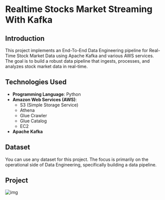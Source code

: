 # Realtime Stocks Market Streaming With Kafka

## Introduction
This project implements an End-To-End Data Engineering pipeline for Real-Time Stock Market Data using Apache Kafka and various AWS services. The goal is to build a robust data pipeline that ingests, processes, and analyzes stock market data in real-time.

## Technologies Used
- **Programming Language**: Python
- **Amazon Web Services (AWS)**:
  - S3 (Simple Storage Service)
  - Athena
  - Glue Crawler
  - Glue Catalog
  - EC2
- **Apache Kafka**

## Dataset
You can use any dataset for this project. The focus is primarily on the operational side of Data Engineering, specifically building a data pipeline.

## Project 
![img](realtime%20streaming%20using%20kafka.png)

